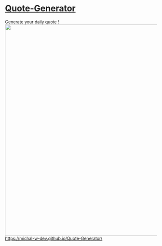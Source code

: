 # [Quote-Generator](https://michal-w-dev.github.io/Quote-Generator/) 
Generate your daily quote !
<br>
<img src="imgs/readme.png" width="700px">
https://michal-w-dev.github.io/Quote-Generator/
